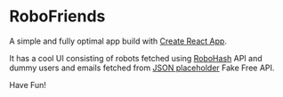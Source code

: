 # RoboFriends

A simple and fully optimal app build with [Create React App](https://github.com/facebook/create-react-app).

It has a cool UI consisting of robots fetched using [RoboHash](https://robohash.org/) API and dummy users and emails fetched from [JSON placeholder](https://jsonplaceholder.typicode.com/) Fake Free API.

Have Fun!


